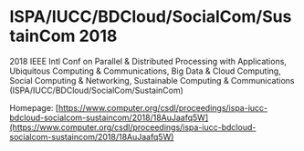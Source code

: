 # ISPA/IUCC/BDCloud/SocialCom/SustainCom 2018

2018 IEEE Intl Conf on Parallel & Distributed Processing with Applications, Ubiquitous Computing & Communications, Big Data & Cloud Computing, Social Computing & Networking, Sustainable Computing & Communications (ISPA/IUCC/BDCloud/SocialCom/SustainCom)

Homepage: [https://www.computer.org/csdl/proceedings/ispa-iucc-bdcloud-socialcom-sustaincom/2018/18AuJaafq5W](https://www.computer.org/csdl/proceedings/ispa-iucc-bdcloud-socialcom-sustaincom/2018/18AuJaafq5W)

